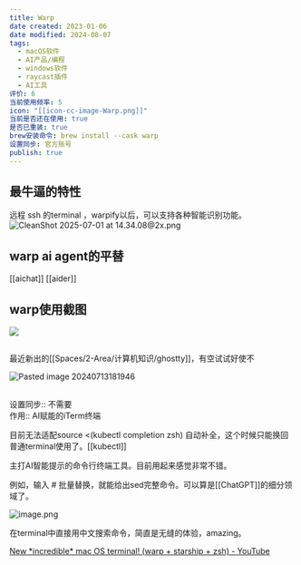 ```yaml
---
title: Warp
date created: 2023-01-06
date modified: 2024-08-07
tags:
  - macOS软件
  - AI产品/编程
  - windows软件
  - raycast插件
  - AI工具
评价: 6
当前使用频率: 5
icon: "[[icon-cc-image-Warp.png]]"
当前是否还在使用: true
是否已重装: true
brew安装命令: brew install --cask warp
设置同步: 官方账号
publish: true
---
```


## 最牛逼的特性

远程 ssh 的terminal ，warpify以后，可以支持各种智能识别功能。
![CleanShot 2025-07-01 at 14.34.08@2x.png](https://pub-pic.oldwinter.top/2025/07/3b89a0661693c7ce4ceff8fa53d7c268.png)


## warp ai agent的平替

[[aichat]]
[[aider]]

## warp使用截图

![](https://pub-pic.oldwinter.top/2025/04/42f9a57a30acdf6c9f9cb7c1609d1de6.png)


##
最近新出的[[Spaces/2-Area/计算机知识/ghostty]]，有空试试好使不

![Pasted image 20240713181946](https://pub-pic.oldwinter.top/2025/06/dc4788ce9c6dd1b53fc4b406154a6cc9.png)

##

设置同步:: 不需要  
作用:: AI赋能的iTerm终端

目前无法适配source <(kubectl completion zsh) 自动补全，这个时候只能换回普通terminal使用了。[[kubectl]]

主打AI智能提示的命令行终端工具。目前用起来感觉非常不错。

例如，输入 # 批量替换，就能给出sed完整命令。可以算是[[ChatGPT]]的细分领域了。

![image.png](https://img.oldwinter.top/202302151815008.png)

在terminal中直接用中文搜索命令，简直是无缝的体验，amazing。

[New \*incredible\* mac OS terminal! (warp + starship + zsh) - YouTube](https://www.youtube.com/watch?v=NfggT5enF4o)